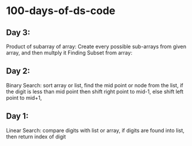 # 100-days-of-ds-code

## Day 3:
Product of subarray of array: Create every possible sub-arrays from given array, and then multply it
Finding Subset from array: 

## Day 2:
Binary Search: sort array or list, find the mid point or node from the list, if the digit is less than mid point then shift right point to mid-1, else shift left point to mid+1, 

## Day 1:
Linear Search: compare digits with list or array, if digits are found into list, then return index of digit

